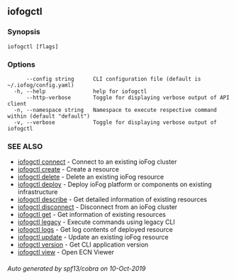 ## iofogctl



### Synopsis



```
iofogctl [flags]
```

### Options

```
      --config string      CLI configuration file (default is ~/.iofog/config.yaml)
  -h, --help               help for iofogctl
      --http-verbose       Toggle for displaying verbose output of API client
  -n, --namespace string   Namespace to execute respective command within (default "default")
  -v, --verbose            Toggle for displaying verbose output of iofogctl
```

### SEE ALSO

* [iofogctl connect](iofogctl_connect.md)	 - Connect to an existing ioFog cluster
* [iofogctl create](iofogctl_create.md)	 - Create a resource
* [iofogctl delete](iofogctl_delete.md)	 - Delete an existing ioFog resource
* [iofogctl deploy](iofogctl_deploy.md)	 - Deploy ioFog platform or components on existing infrastructure
* [iofogctl describe](iofogctl_describe.md)	 - Get detailed information of existing resources
* [iofogctl disconnect](iofogctl_disconnect.md)	 - Disconnect from an ioFog cluster
* [iofogctl get](iofogctl_get.md)	 - Get information of existing resources
* [iofogctl legacy](iofogctl_legacy.md)	 - Execute commands using legacy CLI
* [iofogctl logs](iofogctl_logs.md)	 - Get log contents of deployed resource
* [iofogctl update](iofogctl_update.md)	 - Update an existing ioFog resource
* [iofogctl version](iofogctl_version.md)	 - Get CLI application version
* [iofogctl view](iofogctl_view.md)	 - Open ECN Viewer

###### Auto generated by spf13/cobra on 10-Oct-2019
